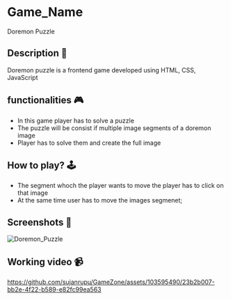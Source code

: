 # **Game_Name** 

Doremon Puzzle

## **Description 📃**
Doremon puzzle is a frontend game developed using HTML, CSS, JavaScript

## **functionalities 🎮**
- In this game player has to solve a puzzle
- The puzzle will be consist if multiple image segments of a doremon image
- Player has to solve them and create the full image

## **How to play? 🕹️**
- The segment whoch the player wants to move the player has to click on that image
- At the same time user has to move the  images segmenet;

## **Screenshots 📸**
![Doremon_Puzzle](https://github.com/sujanrupu/GameZone/assets/103595490/f8bb1ff7-3c07-403c-92e8-f693e1443a3b)





## **Working video 📹**





https://github.com/sujanrupu/GameZone/assets/103595490/23b2b007-bb2e-4f22-b589-e82fc99ea563





